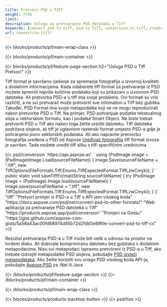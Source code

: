 ```yaml
---
title: Pretvori PSD u TIFF
weight: 7730
limit: 
description: Usluga za pretvaranje PSD datoteka u Tiff
keywords: [convert psd to tiff, psd to tiff, conversion to tiff, create tiff from psd, print psd as tiff]
url: convert/to-tiff/
---
```


{{< blocks/products/pf/main-wrap-class >}}

{{< blocks/products/pf/main-container >}}

{{< blocks/products/pf/feature-page-section h2="Usluga PSD u Tiff Pretvori" >}}
<p>Tiff format je savršeno rješenje za spremanje fotografije u izvornoj kvaliteti s dodatnim informacijama. Kada odaberete tiff format za pretvaranje iz PSD možete spremiti najviše količine podataka koji su prikazani u izvornom PSD datoteke. Ali pretvorba PSD-a u tiff ima svoje probleme. Ovi formati su vrlo različiti, a ne svi pretvarač može pretvoriti sve infomation u Tiff bez gubitka. Također, PSD Format ima svoje metapodatke koji se ne mogu reproducirati nakon pretvorbe PSD u Tiff. Na primjer, PSD pohranjuje podatke tekstualnog sloja u vektorskom formatu, kao i podatke Smart Object. Ne biste trebali pretvoriti PSD u Tiff ako nakon toga želite urediti datoteku. Tiff datoteka podržava slojeve, ali tiff je uglavnom rasterski format umjesto PSD-a gdje je pohranjeno puno vektorskih podataka. Ali ako napravite pretvorbu fotografija uređena u PSD od Aspose <a href="https://products.aspose.app/psd/photo-editor">Uređivač fotografija</a> tiff format izvoza je savršen. Tada možete urediti tiff sliku s tiff-specifičnim urednicima</p>
{{< psd/conversion `https://api.aspose.ai/` 
`    using (PsdImage image = (PsdImage)Image.Load(sourceFileName))
    {
        image.Save(sourceFileName + ".tiff", new TiffOptions(FileFormats.Tiff.Enums.TiffExpectedFormat.TiffLzwCmyk));
    }` 
`     public static void saveTiffFormat(String sourceFileName) {
        try (PsdImage image = (PsdImage) Image.load(sourceFileName)) {
            image.save(sourceFileName + ".tiff", new TiffOptions(FileFormats.Tiff.Enums.TiffExpectedFormat.TiffLzwCmyk));
        }
    }` 
	"tiff" 
"Pretvori primjer iz PSD-a u Tiff s API-jem visokog koda"  "https://docs.aspose.com/psd/net/convert-psd-to-other-formats/" 
"Web aplikacija za pretvaranje PSD datoteka u Tiff" "https://products.aspose.app/psd/conversion" 
"Primjeri na Gistsu" "https://gist.github.com/aspose-com-gists/5a58a43ac00fd68974d95b72d2fdb5e8#file-convert-psd-to-tiff-cs" >}}
<p>Rezultat pretvaranja PSD-a u Tiff može biti velik u odnosu na prostor na tvrdom disku. Ali dobivate komprimiranu datoteku bez gubitaka s dodatnim metapodacima. Nisu svi metapodaci ispravno pretvoreni iz PSD-a u Tiff, ako trebate izdvojiti metapodatke PSD slojeva, pokušajte <a href="https://products.aspose.app/psd/metadata">PSD izvlači metapodataka</a>. Ako želite koristiti svu snagu PSD visokog koda API-ja, pokušajte <a href="/psd">Aspose.PSD</a> za .Net ili Java</p>
{{< /blocks/products/pf/feature-page-section >}}
{{< /blocks/products/pf/main-container >}}


{{< /blocks/products/pf/main-wrap-class >}}

{{< blocks/products/products-backtop-button >}}
{{< psd/tize >}}
